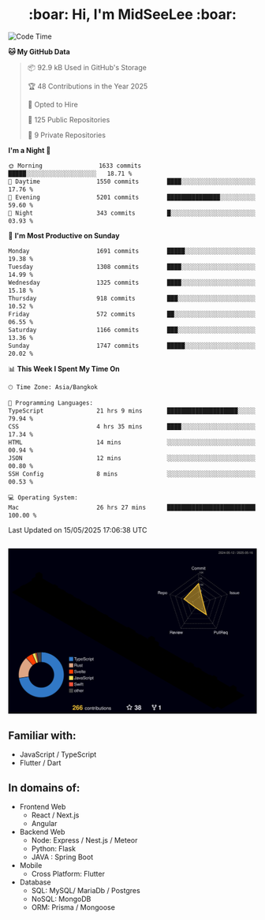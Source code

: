 <h1 align="center"> :boar: Hi, I'm MidSeeLee :boar:</h1>
 
<!--START_SECTION:waka-->
![Code Time](http://img.shields.io/badge/Code%20Time-2%2C895%20hrs%207%20mins-blue)

**🐱 My GitHub Data** 

> 📦 92.9 kB Used in GitHub's Storage 
 > 
> 🏆 48 Contributions in the Year 2025
 > 
> 💼 Opted to Hire
 > 
> 📜 125 Public Repositories 
 > 
> 🔑 9 Private Repositories 
 > 
**I'm a Night 🦉** 

```text
🌞 Morning                1633 commits        █████░░░░░░░░░░░░░░░░░░░░   18.71 % 
🌆 Daytime                1550 commits        ████░░░░░░░░░░░░░░░░░░░░░   17.76 % 
🌃 Evening                5201 commits        ███████████████░░░░░░░░░░   59.60 % 
🌙 Night                  343 commits         █░░░░░░░░░░░░░░░░░░░░░░░░   03.93 % 
```
📅 **I'm Most Productive on Sunday** 

```text
Monday                   1691 commits        █████░░░░░░░░░░░░░░░░░░░░   19.38 % 
Tuesday                  1308 commits        ████░░░░░░░░░░░░░░░░░░░░░   14.99 % 
Wednesday                1325 commits        ████░░░░░░░░░░░░░░░░░░░░░   15.18 % 
Thursday                 918 commits         ███░░░░░░░░░░░░░░░░░░░░░░   10.52 % 
Friday                   572 commits         ██░░░░░░░░░░░░░░░░░░░░░░░   06.55 % 
Saturday                 1166 commits        ███░░░░░░░░░░░░░░░░░░░░░░   13.36 % 
Sunday                   1747 commits        █████░░░░░░░░░░░░░░░░░░░░   20.02 % 
```


📊 **This Week I Spent My Time On** 

```text
🕑︎ Time Zone: Asia/Bangkok

💬 Programming Languages: 
TypeScript               21 hrs 9 mins       ████████████████████░░░░░   79.94 % 
CSS                      4 hrs 35 mins       ████░░░░░░░░░░░░░░░░░░░░░   17.34 % 
HTML                     14 mins             ░░░░░░░░░░░░░░░░░░░░░░░░░   00.94 % 
JSON                     12 mins             ░░░░░░░░░░░░░░░░░░░░░░░░░   00.80 % 
SSH Config               8 mins              ░░░░░░░░░░░░░░░░░░░░░░░░░   00.53 % 

💻 Operating System: 
Mac                      26 hrs 27 mins      █████████████████████████   100.00 % 
```


 Last Updated on 15/05/2025 17:06:38 UTC
<!--END_SECTION:waka-->

##

![](./profile-3d-contrib/profile-night-rainbow.svg)

## Familiar with:
- JavaScript / TypeScript
- Flutter / Dart

## In domains of:
- Frontend Web
  - React / Next.js
  - Angular
- Backend Web
  - Node: Express / Nest.js / Meteor
  - Python: Flask
  - JAVA : Spring Boot
- Mobile
  - Cross Platform: Flutter
- Database
  - SQL: MySQL/ MariaDb / Postgres
  - NoSQL: MongoDB
  - ORM: Prisma / Mongoose
